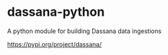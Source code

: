 # dassana-python
A python module for building Dassana data ingestions

https://pypi.org/project/dassana/
